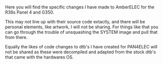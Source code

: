 Here you will find the specific changes I have made to AmberELEC for the R36s Panel 4 and G350.

This may not line up with their source code extactly, and there will be personal elements, like artwork, I will not be sharing. For things like that you can go through the trouble of unsquashing the SYSTEM image and pull that from there.

Equally the likes of code changes to dtb's I have created for PAN4ELEC will not be shared as these were decompiled and adapted from the stock dtb's that came with the hardwares OS.
